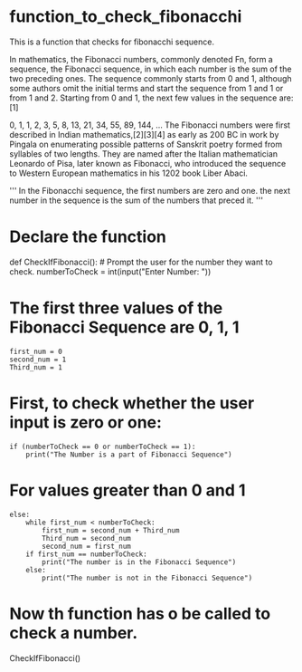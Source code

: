# function_to_check_fibonacchi
This is a function that checks for fibonacchi sequence.

In mathematics, the Fibonacci numbers, commonly denoted Fn, form a sequence, the Fibonacci sequence, in which each number is the sum of the two preceding ones. The sequence commonly starts from 0 and 1, although some authors omit the initial terms and start the sequence from 1 and 1 or from 1 and 2. Starting from 0 and 1, the next few values in the sequence are:[1]

0, 1, 1, 2, 3, 5, 8, 13, 21, 34, 55, 89, 144, ...
The Fibonacci numbers were first described in Indian mathematics,[2][3][4] as early as 200 BC in work by Pingala on enumerating possible patterns of Sanskrit poetry formed from syllables of two lengths. They are named after the Italian mathematician Leonardo of Pisa, later known as Fibonacci, who introduced the sequence to Western European mathematics in his 1202 book Liber Abaci.

'''
In the Fibonacchi sequence, the first numbers are zero and one.
the next number in the sequence is the sum of the numbers that preced it.
'''


# Declare the function
def CheckIfFibonacci():
    # Prompt the user for the number they want to check.
    numberToCheck = int(input("Enter Number: "))

# The first three values of the Fibonacci Sequence are 0, 1, 1
    first_num = 0
    second_num = 1
    Third_num = 1

# First, to check whether the user input is zero or one:

    if (numberToCheck == 0 or numberToCheck == 1):
        print("The Number is a part of Fibonacci Sequence")

# For values greater than 0 and 1
    else:
        while first_num < numberToCheck:
            first_num = second_num + Third_num
            Third_num = second_num
            second_num = first_num
        if first_num == numberToCheck:
            print("The number is in the Fibonacci Sequence")
        else:
            print("The number is not in the Fibonacci Sequence")

# Now th function has o be called to check a number.  
CheckIfFibonacci()
